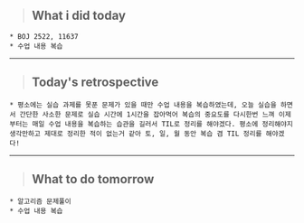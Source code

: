>## What i did today
    * BOJ 2522, 11637
    * 수업 내용 복습
---

>## Today's retrospective
    * 평소에는 실습 과제를 못푼 문제가 있을 때만 수업 내용을 복습하였는데, 오늘 실습을 하면서 간단한 사소한 문제로 실습 시간에 1시간을 잡아먹어 복습의 중요도를 다시한번 느껴 이제부터는 매일 수업 내용을 복습하는 습관을 길러서 TIL로 정리를 해야겠다. 평소에 정리해야지 생각만하고 제대로 정리한 적이 없는거 같아 토, 일, 월 동안 복습 겸 TIL 정리를 해야겠다!  
---
>## What to do tomorrow 
    * 알고리즘 문제풀이
    * 수업 내용 복습